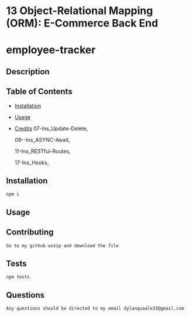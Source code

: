 # 13 Object-Relational Mapping (ORM): E-Commerce Back End

  # employee-tracker

  ## Description
    
  ## Table of Contents
  - [Installation](#installation)
  
  - [Usage](#usage)
      
  - [Credits](#credits)
    07-Ins_Update-Delete,

    09--Ins_ASYNC-Await,

    11-Ins_RESTful-Routes,

    17-Ins_Hooks,

    

  ## Installation
    npm i 

  ## Usage

  ## Contributing
    Go to my github unzip and download the file 

  ## Tests
    npm tests

  ## Questions
    Any questions should be directed to my email dylanquaale33@gmail.com



